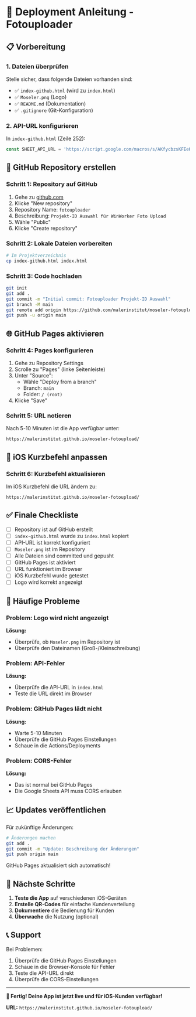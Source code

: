 # 🚀 Deployment Anleitung - Fotouploader

## 📋 Vorbereitung

### 1. Dateien überprüfen
Stelle sicher, dass folgende Dateien vorhanden sind:
- ✅ `index-github.html` (wird zu `index.html`)
- ✅ `Moseler.png` (Logo)
- ✅ `README.md` (Dokumentation)
- ✅ `.gitignore` (Git-Konfiguration)

### 2. API-URL konfigurieren
In `index-github.html` (Zeile 252):
```javascript
const SHEET_API_URL = 'https://script.google.com/macros/s/AKfycbzsKFEeKUyERYqEWlc1Spz9ufZfzDY4wBEXVErsG54qSdG4n5Qq6YIEKFPvYonjZfDgCw/exec';
```

## 🎯 GitHub Repository erstellen

### Schritt 1: Repository auf GitHub
1. Gehe zu [github.com](https://github.com)
2. Klicke "New repository"
3. Repository Name: `fotouploader`
4. Beschreibung: `Projekt-ID Auswahl für WinWorker Foto Upload`
5. Wähle "Public"
6. Klicke "Create repository"

### Schritt 2: Lokale Dateien vorbereiten
```bash
# Im Projektverzeichnis
cp index-github.html index.html
```

### Schritt 3: Code hochladen
```bash
git init
git add .
git commit -m "Initial commit: Fotouploader Projekt-ID Auswahl"
git branch -M main
git remote add origin https://github.com/malerinstitut/moseler-fotoupload.git
git push -u origin main
```

## 🌐 GitHub Pages aktivieren

### Schritt 4: Pages konfigurieren
1. Gehe zu Repository Settings
2. Scrolle zu "Pages" (linke Seitenleiste)
3. Unter "Source":
   - Wähle "Deploy from a branch"
   - Branch: `main`
   - Folder: `/ (root)`
4. Klicke "Save"

### Schritt 5: URL notieren
Nach 5-10 Minuten ist die App verfügbar unter:
```
https://malerinstitut.github.io/moseler-fotoupload/
```

## 📱 iOS Kurzbefehl anpassen

### Schritt 6: Kurzbefehl aktualisieren
Im iOS Kurzbefehl die URL ändern zu:
```
https://malerinstitut.github.io/moseler-fotoupload/
```

## ✅ Finale Checkliste

- [ ] Repository ist auf GitHub erstellt
- [ ] `index-github.html` wurde zu `index.html` kopiert
- [ ] API-URL ist korrekt konfiguriert
- [ ] `Moseler.png` ist im Repository
- [ ] Alle Dateien sind committed und gepusht
- [ ] GitHub Pages ist aktiviert
- [ ] URL funktioniert im Browser
- [ ] iOS Kurzbefehl wurde getestet
- [ ] Logo wird korrekt angezeigt

## 🚨 Häufige Probleme

### Problem: Logo wird nicht angezeigt
**Lösung:** 
- Überprüfe, ob `Moseler.png` im Repository ist
- Überprüfe den Dateinamen (Groß-/Kleinschreibung)

### Problem: API-Fehler
**Lösung:**
- Überprüfe die API-URL in `index.html`
- Teste die URL direkt im Browser

### Problem: GitHub Pages lädt nicht
**Lösung:**
- Warte 5-10 Minuten
- Überprüfe die GitHub Pages Einstellungen
- Schaue in die Actions/Deployments

### Problem: CORS-Fehler
**Lösung:**
- Das ist normal bei GitHub Pages
- Die Google Sheets API muss CORS erlauben

## 📈 Updates veröffentlichen

Für zukünftige Änderungen:
```bash
# Änderungen machen
git add .
git commit -m "Update: Beschreibung der Änderungen"
git push origin main
```

GitHub Pages aktualisiert sich automatisch!

## 🎯 Nächste Schritte

1. **Teste die App** auf verschiedenen iOS-Geräten
2. **Erstelle QR-Codes** für einfache Kundenverteilung
3. **Dokumentiere** die Bedienung für Kunden
4. **Überwache** die Nutzung (optional)

## 📞 Support

Bei Problemen:
1. Überprüfe die GitHub Pages Einstellungen
2. Schaue in die Browser-Konsole für Fehler
3. Teste die API-URL direkt
4. Überprüfe die CORS-Einstellungen

---

**🎉 Fertig! Deine App ist jetzt live und für iOS-Kunden verfügbar!**

**URL:** `https://malerinstitut.github.io/moseler-fotoupload/` 
